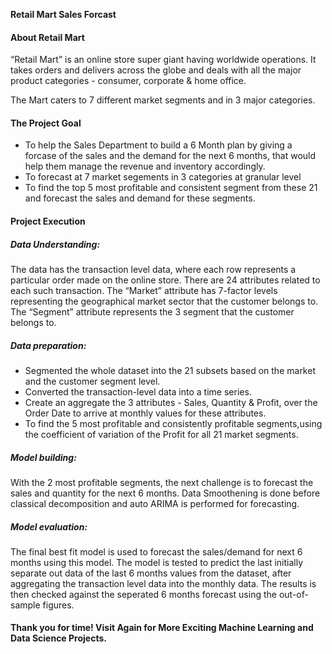 <b>Retail Mart Sales Forcast</b>

<h4>About Retail Mart</h4>

“Retail Mart” is an online store super giant having worldwide operations. It takes orders and delivers across the globe and deals with all the major product categories - consumer, corporate & home office.

The Mart caters to 7 different market segments and in 3 major categories. 

<h4>The Project Goal</h4>
<ul>
 <li>To help the Sales Department to build a 6 Month plan by giving a forcase of the sales and the demand for the next 6 months, that would help them manage the revenue and inventory accordingly. </li>

<li> To forecast at 7 market segements in 3 categories at granular level</li>

<li> To find the top 5 most profitable and consistent segment from these 21 and forecast the sales and demand for these segments.</li></ul>

<h4>Project Execution</h4>
<h5>Data Understanding:</h5>
The data has the transaction level data, where each row represents a particular order made on the online store. There are 24 attributes related to each such transaction. The “Market” attribute has 7-factor levels representing the geographical market sector that the customer belongs to. The “Segment” attribute represents the 3 segment that the customer belongs to.
<h5>Data preparation:</h5>
 <ul>
 <li>Segmented the whole dataset into the 21 subsets based on the market and the customer segment level. </li>
 <li>Converted the transaction-level data into a time series. </li>
 <li> Create an aggregate the 3 attributes - Sales, Quantity & Profit, over the Order Date to arrive at monthly values for these attributes. </li>
  <li> To find the 5 most profitable and consistently profitable segments,using the coefficient of variation of the Profit for all 21 market segments.</li></ul>
  <h5>Model building:</h5>
With the 2 most profitable segments, the next challenge is to forecast the sales and quantity for the next 6 months. Data Smoothening is done before classical decomposition and auto ARIMA is performed for forecasting.
<h5>Model evaluation:</h5>
The final best fit model is used to forecast the sales/demand for next 6 months using this model. The model is tested to predict the last initially separate out data of the last 6 months values from the dataset, after aggregating the transaction level data into the monthly data. The results is then checked against the seperated 6 months forecast using the out-of-sample figures.


<h4>Thank you for time! Visit Again for More Exciting Machine Learning and Data Science Projects.<h4>
